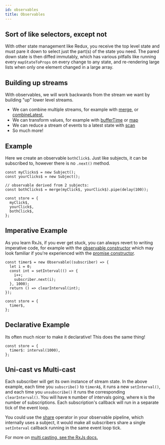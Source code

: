 ```yaml
---
id: observables
title: Observables
---
```


## Sort of like selectors, except not

With other state management like Redux, you receive the top level state and must pare it down to select just the part(s) of the state you need. The pared down state is then diffed immutably, which has various pitfalls like running every `mapStateToProps` on every change to any state, and re-rendering large lists when only one element changed in a large array.

## Building up streams

With observables, we will work backwards from the stream we want by building "up" lower level streams.

- We can combine multiple streams, for example with [merge](https://rxjs-dev.firebaseapp.com/api/index/function/merge), or [combineLatest](https://rxjs-dev.firebaseapp.com/api/index/function/combineLatest),
- We can transform values, for example with [bufferTime](https://rxjs-dev.firebaseapp.com/api/operators/bufferTime) or [map](https://rxjs-dev.firebaseapp.com/api/operators/map)
- We can reduce a stream of events to a latest state with [scan](https://rxjs-dev.firebaseapp.com/api/operators/scan)
- So much more!

## Example

Here we create an observable `bothClick$`. Just like subjects, it can be subscribed to, however there is no `.next()` method.

```tsx
const myClicks$ = new Subject();
const yourClicks$ = new Subject();

// observable derived from 2 subjects:
const bothClicks$ = merge(myClick$, yourClick$).pipe(delay(100));

const store = {
  myClick$,
  yourClick$,
  bothClick$,
};
```

## Imperative Example

As you learn RxJs, if you ever get stuck, you can always revert to writing imperative code, for example with the [observable constructor](https://rxjs-dev.firebaseapp.com/guide/observable#creating-observables) which may look familiar if you're experienced with the [promise constructor](https://developer.mozilla.org/en-US/docs/Web/JavaScript/Reference/Global_Objects/Promise/Promise).

```tsx
const timer$ = new Observable((subscriber) => {
  let i = 0;
  const int = setInterval(() => {
    i++;
    subscriber.next(i);
  }, 1000);
  return () => clearInterval(int);
});

const store = {
  timer$,
};
```

## Declarative Example

Its often much nicer to make it declarative! This does the same thing!

```tsx
const store = {
  timer$: interval(1000),
};
```

## Uni-cast vs Multi-cast

Each subscriber will get its own instance of stream state. In the above example, each time you `subscribe()` to `timerA$`, it runs a new `setInterval()`, and each time you `unsubscribe()` it runs the corresponding `clearInterval()`. You will have `N` number of intervals going, where `N` is the number of subscriptions. Each subscription's callback will run in a separate tick of the event loop.

You could use the [share](https://rxjs.dev/api/operators/share) operator in your observable pipeline, which internally uses a subject, it would make all subscribers share a single `setInterval` callback running in the same event loop tick.

For more on [multi casting, see the RxJs docs.](https://rxjs-dev.firebaseapp.com/guide/subject#multicasted-observables)

